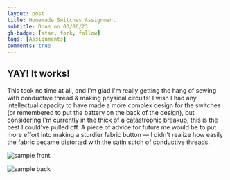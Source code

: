 ```yaml
---
layout: post
title: Homemade Switches Assignment
subtitle: Done on 03/06/23
gh-badge: [star, fork, follow]
tags: [Assignments]
comments: true
---
```


## YAY! It works!

This took no time at all, and I'm glad I'm really getting the hang of sewing with conductive thread & making physical circuits! I wish I had any intellectual capacity to have made a more complex design for the switches (or remembered to put the battery on the back of the design), but considering I'm currently in the thick of a catastrophic breakup, this is the best I could've pulled off. A piece of advice for future me would be to put more effort into making a sturdier fabric button — I didn't realize how easily the fabric became distorted with the satin stitch of conductive threads. 


![sample front](https://weiweilu081.github.io/assets/img/sewing-sample-front.jpeg)

![sample back](https://weiweilu081.github.io/assets/img/sewing-sample-back.jpeg)

